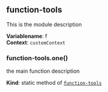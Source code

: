 <a name="module_function-tools"></a>
## function-tools
This is the module description

**Variablename**: f  
**Context**: <code>customContext</code>  
<a name="module_function-tools.one"></a>
### function-tools.one()
the main function description

**Kind**: static method of <code>[function-tools](#module_function-tools)</code>  
